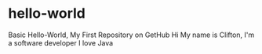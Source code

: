 # hello-world
Basic Hello-World, My First Repository on GetHub
Hi My name is Clifton, I'm a software developer
I love Java
